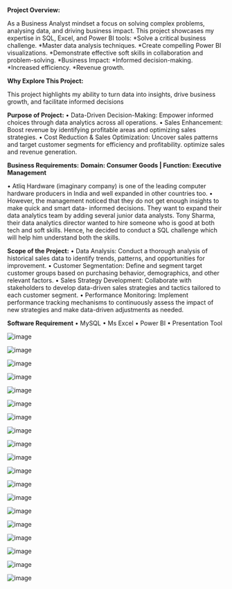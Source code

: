 **Project Overview:**

As a Business Analyst mindset a focus on solving complex problems, analysing data, and driving business impact. This project showcases my expertise in SQL, Excel, and Power BI tools:
*Solve a critical business challenge.
*Master data analysis techniques.
*Create compelling Power BI visualizations.
*Demonstrate effective soft skills in collaboration and problem-solving.
*Business Impact:
*Informed decision-making.
*Increased efficiency.
*Revenue growth.

**Why Explore This Project:**

This project highlights my ability to turn data into insights, drive business growth, and facilitate informed decisions

**Purpose of Project:**
• Data-Driven Decision-Making: Empower informed choices through data analytics across all operations.
• Sales Enhancement: Boost revenue by identifying profitable areas and optimizing sales strategies.
• Cost Reduction & Sales Optimization: Uncover sales patterns and target customer segments for efficiency and profitability. optimize sales and revenue generation.

**Business Requirements:**
**Domain: Consumer Goods | Function: Executive Management**

• Atliq Hardware (imaginary company) is one of the leading computer hardware producers in India and well
expanded in other countries too.
• However, the management noticed that they do not get enough insights to make quick and smart data-
informed decisions. They want to expand their data analytics team by adding several junior data analysts. Tony
Sharma, their data analytics director wanted to hire someone who is good at both tech and soft skills. Hence,
he decided to conduct a SQL challenge which will help him understand both the skills.

**Scope of the Project:**
• Data Analysis: Conduct a thorough analysis of historical sales data to identify trends, patterns, and
opportunities for improvement.
• Customer Segmentation: Define and segment target customer groups based on purchasing behavior,
demographics, and other relevant factors.
• Sales Strategy Development: Collaborate with stakeholders to develop data-driven sales strategies and tactics
tailored to each customer segment.
• Performance Monitoring: Implement performance tracking mechanisms to continuously assess the impact of
new strategies and make data-driven adjustments as needed.

**Software Requirement**
• MySQL
• Ms Excel
• Power BI
• Presentation Tool

![image](https://github.com/bassa-ops/Sql_and_Power_BI_project/assets/65884967/f0697b24-1df7-4c1d-992c-0a1dddf9318b)

![image](https://github.com/bassa-ops/Sql_and_Power_BI_project/assets/65884967/24897ef0-dc0e-48b9-911c-a144f1c2ffb0)

![image](https://github.com/bassa-ops/Sql_and_Power_BI_project/assets/65884967/60919cfe-107d-493a-b91e-b7ca25ab27c0)

![image](https://github.com/bassa-ops/Sql_and_Power_BI_project/assets/65884967/968b59fb-ede0-494a-bd14-29b036079889)

![image](https://github.com/bassa-ops/Sql_and_Power_BI_project/assets/65884967/01bd9e34-db4a-4bb5-ae1c-8d22d1b39835)

![image](https://github.com/bassa-ops/Sql_and_Power_BI_project/assets/65884967/15b5aeb1-752c-471f-a875-293b984e89e8)

![image](https://github.com/bassa-ops/Sql_and_Power_BI_project/assets/65884967/7c5aa7e0-42aa-4fd3-aaf2-1af201007f59)

![image](https://github.com/bassa-ops/Sql_and_Power_BI_project/assets/65884967/203042e4-e95b-4eaa-9e95-9b0cd0a2b7ff)

![image](https://github.com/bassa-ops/Sql_and_Power_BI_project/assets/65884967/53fca1cf-98ae-40cb-93e6-d7a0e41bf09e)

![image](https://github.com/bassa-ops/Sql_and_Power_BI_project/assets/65884967/0a06898d-8d17-452c-8688-14c39a4d9477)

![image](https://github.com/bassa-ops/Sql_and_Power_BI_project/assets/65884967/b3da4f4e-dcfc-4578-8c26-5a76d3abbb68)

![image](https://github.com/bassa-ops/Sql_and_Power_BI_project/assets/65884967/6788518c-a9fb-45a1-9aaf-4cef9e3f01ce)

![image](https://github.com/bassa-ops/Sql_and_Power_BI_project/assets/65884967/0f5e2462-e0b8-49dc-9bf0-30dbd3fde45f)

![image](https://github.com/bassa-ops/Sql_and_Power_BI_project/assets/65884967/94a9ea3f-9d10-497e-a977-33400f78a6fc)

![image](https://github.com/bassa-ops/Sql_and_Power_BI_project/assets/65884967/a5230b85-0130-4fb8-861a-1c707d813ca5)

![image](https://github.com/bassa-ops/Sql_and_Power_BI_project/assets/65884967/fc1d115d-c3b0-46a9-93e6-17bd56edb462)

![image](https://github.com/bassa-ops/Sql_and_Power_BI_project/assets/65884967/fa29bc8b-389d-4391-b6b2-81261b6da023)

![image](https://github.com/bassa-ops/Sql_and_Power_BI_project/assets/65884967/2dc9eada-b332-4413-a10c-bb4a7e47dbe2)

![image](https://github.com/bassa-ops/Sql_and_Power_BI_project/assets/65884967/fcb7483c-f488-477e-8bfa-f935bb42ec98)


















